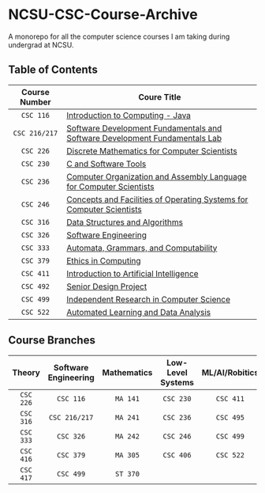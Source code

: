 # NCSU-CSC-Course-Archive
 A monorepo for all the computer science courses I am taking during undergrad at NCSU.
## Table of Contents
| Course Number   | Coure Title |
| :-------------: | -----------------------------------------------------------------------------------|
| `CSC 116` | [Introduction to Computing - Java](https://github.com/nick-Sutton/NCSU-CSC-Course-Archive/blob/main/Courses/CSC-116/CSC-116.md) |
| `CSC 216/217` | [Software Development Fundamentals and Software Development Fundamentals Lab](https://github.com/nick-Sutton/NCSU-CSC-Course-Archive/blob/main/Courses/CSC-216-and-217/CSC-216-and-217.md) |
| `CSC 226` | [Discrete Mathematics for Computer Scientists](https://github.com/nick-Sutton/NCSU-CSC-Course-Archive/blob/main/Courses/CSC-226/CSC-226.md) |
| `CSC 230` | [C and Software Tools](https://github.com/nick-Sutton/NCSU-CSC-Course-Archive/blob/main/Courses/CSC-230/CSC-230.md) |
| `CSC 236` | [Computer Organization and Assembly Language for Computer Scientists](https://github.com/nick-Sutton/NCSU-CSC-Course-Archive/blob/main/Courses/CSC-236/CSC-236.md) |
| `CSC 246` | [Concepts and Facilities of Operating Systems for Computer Scientists](https://github.com/nick-Sutton/NCSU-CSC-Course-Archive/blob/main/Courses/CSC-246/CSC-246.md) |
| `CSC 316` | [Data Structures and Algorithms](https://github.com/nick-Sutton/NCSU-CSC-Course-Archive/blob/main/Courses/CSC-316/CSC-316.md) |
| `CSC 326` | [Software Engineering](https://github.com/nick-Sutton/NCSU-CSC-Course-Archive/blob/main/Courses/CSC-326/CSC-326.md) |
| `CSC 333` | [Automata, Grammars, and Computability](https://github.com/nick-Sutton/NCSU-CSC-Course-Archive/blob/main/Courses/CSC-333/CSC-333.md) |
| `CSC 379` | [Ethics in Computing](https://github.com/nick-Sutton/NCSU-CSC-Course-Archive/blob/main/Courses/CSC-379/CSC-379.md) |
| `CSC 411` | [Introduction to Artificial Intelligence](https://github.com/nick-Sutton/NCSU-CSC-Course-Archive/blob/main/Courses/CSC-411/CSC-411.md) |
| `CSC 492` | [Senior Design Project](https://github.com/nick-Sutton/NCSU-CSC-Course-Archive/blob/main/Courses/CSC-492/CSC-492.md) |
| `CSC 499` | [Independent Research in Computer Science](https://github.com/nick-Sutton/NCSU-CSC-Course-Archive/blob/main/Courses/CSC-499/CSC-499.md) |
| `CSC 522` | [Automated Learning and Data Analysis](https://github.com/nick-Sutton/NCSU-CSC-Course-Archive/blob/main/Courses/CSC-522/CSC-522.md) |

## Course Branches

| Theory | Software Engineering | Mathematics | Low-Level Systems | ML/AI/Robitics |
| :----: | :------------------: | :---------: | :---------------: | :------------: | 
| `CSC 226` | `CSC 116` | `MA 141` | `CSC 230` | `CSC 411` |
| `CSC 316` | `CSC 216/217` | `MA 241` | `CSC 236` | `CSC 495` |
| `CSC 333` | `CSC 326` | `MA 242` | `CSC 246` | `CSC 499` |
| `CSC 416` |  `CSC 379` | `MA 305` | `CSC 406` | `CSC 522` |
| `CSC 417` |  `CSC 499` | `ST 370` | | |
